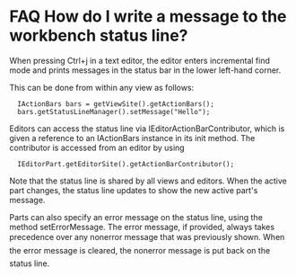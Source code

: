 

FAQ How do I write a message to the workbench status line?
==========================================================

When pressing Ctrl+j in a text editor, the editor enters incremental find mode and prints messages in the status bar in the lower left-hand corner.

This can be done from within any view as follows:

      IActionBars bars = getViewSite().getActionBars();
      bars.getStatusLineManager().setMessage("Hello");

Editors can access the status line via IEditorActionBarContributor, which is given a reference to an IActionBars instance in its init method. The contributor is accessed from an editor by using

      IEditorPart.getEditorSite().getActionBarContributor();

Note that the status line is shared by all views and editors. When the active part changes, the status line updates to show the new active part's message.

Parts can also specify an error message on the status line, using the method setErrorMessage. The error message, if provided, always takes precedence over any non&#150;error message that was previously shown. When the error message is cleared, the non&#150;error message is put back on the status line.

